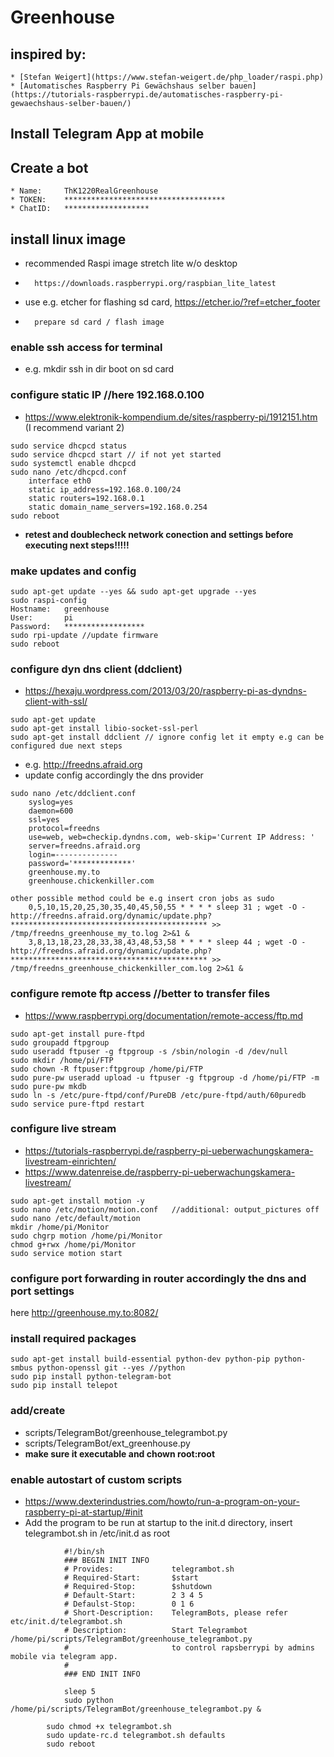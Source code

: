 # Greenhouse

## inspired by:
    * [Stefan Weigert](https://www.stefan-weigert.de/php_loader/raspi.php)
    * [Automatisches Raspberry Pi Gewächshaus selber bauen](https://tutorials-raspberrypi.de/automatisches-raspberry-pi-gewaechshaus-selber-bauen/)

	
## Install Telegram App at mobile
## Create a bot
	* Name: 	ThK1220RealGreenhouse
	* TOKEN: 	************************************
	* ChatID:	*******************

## install linux image
*   recommended Raspi image stretch lite w/o desktop
*       https://downloads.raspberrypi.org/raspbian_lite_latest
*   use e.g. etcher for flashing sd card, https://etcher.io/?ref=etcher_footer
*       prepare sd card / flash image

### enable ssh access for terminal
*   e.g. mkdir ssh in dir boot on sd card
			
### configure static IP //here 192.168.0.100
*   https://www.elektronik-kompendium.de/sites/raspberry-pi/1912151.htm (I recommend variant 2)
```
sudo service dhcpcd status 
sudo service dhcpcd start // if not yet started 
sudo systemctl enable dhcpcd 
sudo nano /etc/dhcpcd.conf 
    interface eth0
    static ip_address=192.168.0.100/24
    static routers=192.168.0.1
    static domain_name_servers=192.168.0.254
sudo reboot
```
			
*   **retest and doublecheck network conection and settings before executing next steps!!!!!**

### make updates and config
```
sudo apt-get update --yes && sudo apt-get upgrade --yes
sudo raspi-config
Hostname:	greenhouse
User:		pi
Password:	******************
sudo rpi-update //update firmware
sudo reboot
```
	
### configure dyn dns client (ddclient)
*   https://hexaju.wordpress.com/2013/03/20/raspberry-pi-as-dyndns-client-with-ssl/
```
sudo apt-get update
sudo apt-get install libio-socket-ssl-perl
sudo apt-get install ddclient // ignore config let it empty e.g can be configured due next steps
```			
*   e.g. http://freedns.afraid.org
*   update config accordingly the dns provider
```
sudo nano /etc/ddclient.conf
    syslog=yes
    daemon=600
    ssl=yes
    protocol=freedns	
    use=web, web=checkip.dyndns.com, web-skip='Current IP Address: '
    server=freedns.afraid.org
    login=--------------
    password='*************'
    greenhouse.my.to
    greenhouse.chickenkiller.com
	
other possible method could be e.g insert cron jobs as sudo
	0,5,10,15,20,25,30,35,40,45,50,55 * * * * sleep 31 ; wget -O - http://freedns.afraid.org/dynamic/update.php?******************************************** >> /tmp/freedns_greenhouse_my_to.log 2>&1 &
    3,8,13,18,23,28,33,38,43,48,53,58 * * * * sleep 44 ; wget -O - http://freedns.afraid.org/dynamic/update.php?******************************************** >> /tmp/freedns_greenhouse_chickenkiller_com.log 2>&1 &
```				

### configure remote ftp access //better to transfer files
*   https://www.raspberrypi.org/documentation/remote-access/ftp.md
```
sudo apt-get install pure-ftpd
sudo groupadd ftpgroup
sudo useradd ftpuser -g ftpgroup -s /sbin/nologin -d /dev/null
sudo mkdir /home/pi/FTP
sudo chown -R ftpuser:ftpgroup /home/pi/FTP
sudo pure-pw useradd upload -u ftpuser -g ftpgroup -d /home/pi/FTP -m
sudo pure-pw mkdb
sudo ln -s /etc/pure-ftpd/conf/PureDB /etc/pure-ftpd/auth/60puredb 
sudo service pure-ftpd restart
```

### configure live stream
*   https://tutorials-raspberrypi.de/raspberry-pi-ueberwachungskamera-livestream-einrichten/
*   https://www.datenreise.de/raspberry-pi-ueberwachungskamera-livestream/
```	
sudo apt-get install motion -y
sudo nano /etc/motion/motion.conf   //additional: output_pictures off
sudo nano /etc/default/motion
mkdir /home/pi/Monitor
sudo chgrp motion /home/pi/Monitor
chmod g+rwx /home/pi/Monitor
sudo service motion start
```			

### configure port forwarding in router accordingly the dns and port settings
here http://greenhouse.my.to:8082/
					
### install required packages
```
sudo apt-get install build-essential python-dev python-pip python-smbus python-openssl git --yes //python
sudo pip install python-telegram-bot
sudo pip install telepot
```	
	
### add/create
*   scripts/TelegramBot/greenhouse_telegrambot.py
*   scripts/TelegramBot/ext_greenhouse.py
*   **make sure it executable and chown root:root**
	
	
### enable autostart of custom scripts
*   https://www.dexterindustries.com/howto/run-a-program-on-your-raspberry-pi-at-startup/#init
*   Add the program to be run at startup to the init.d directory, insert telegrambot.sh in /etc/init.d as root
```
			#!/bin/sh
			### BEGIN INIT INFO
			# Provides:             telegrambot.sh
			# Required-Start:       $start
			# Required-Stop:        $shutdown
			# Default-Start:        2 3 4 5
			# Defaulst-Stop:        0 1 6
			# Short-Description:    TelegramBots, please refer etc/init.d/telegrambot.sh
			# Description:          Start Telegrambot /home/pi/scripts/TelegramBot/greenhouse_telegrambot.py
			#                       to control rapsberrypi by admins mobile via telegram app.
			#
			### END INIT INFO

			sleep 5
			sudo python /home/pi/scripts/TelegramBot/greenhouse_telegrambot.py &
			
		sudo chmod +x telegrambot.sh
		sudo update-rc.d telegrambot.sh defaults
		sudo reboot
```